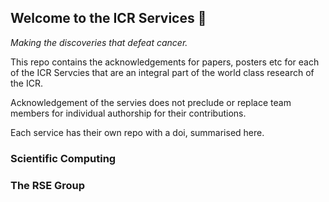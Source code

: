 ## Welcome to the ICR Services 👋
*Making the discoveries that defeat cancer.*

This repo contains the acknowledgements for papers, posters etc for each of the ICR Servcies that are an integral part of the world class research of the ICR.

Acknowledgement of the servies does not preclude or replace team members for individual authorship for their contributions.

Each service has their own repo with a doi, summarised here.

### Scientific Computing


### The RSE Group



